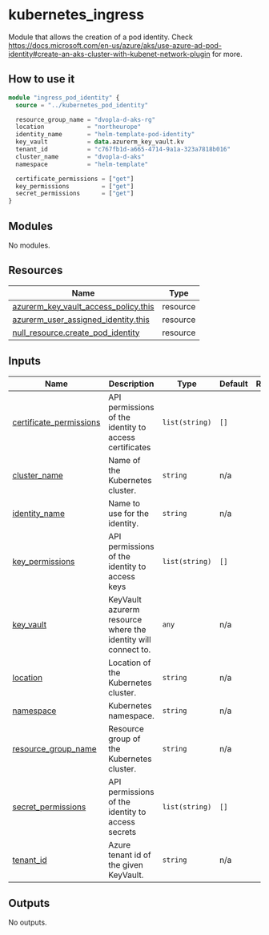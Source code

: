 # kubernetes\_ingress

Module that allows the creation of a pod identity. Check https://docs.microsoft.com/en-us/azure/aks/use-azure-ad-pod-identity#create-an-aks-cluster-with-kubenet-network-plugin for more.

## How to use it

```tf
module "ingress_pod_identity" {
  source = "../kubernetes_pod_identity"

  resource_group_name = "dvopla-d-aks-rg"
  location            = "northeurope"
  identity_name       = "helm-template-pod-identity"
  key_vault           = data.azurerm_key_vault.kv
  tenant_id           = "c767fb1d-a665-4714-9a1a-323a7818b016"
  cluster_name        = "dvopla-d-aks"
  namespace           = "helm-template"

  certificate_permissions = ["get"]
  key_permissions         = ["get"]
  secret_permissions      = ["get"]
}
```

<!-- markdownlint-disable -->
<!-- BEGINNING OF PRE-COMMIT-TERRAFORM DOCS HOOK -->
## Modules

No modules.

## Resources

| Name | Type |
|------|------|
| [azurerm_key_vault_access_policy.this](https://registry.terraform.io/providers/hashicorp/azurerm/latest/docs/resources/key_vault_access_policy) | resource |
| [azurerm_user_assigned_identity.this](https://registry.terraform.io/providers/hashicorp/azurerm/latest/docs/resources/user_assigned_identity) | resource |
| [null_resource.create_pod_identity](https://registry.terraform.io/providers/hashicorp/null/latest/docs/resources/resource) | resource |

## Inputs

| Name | Description | Type | Default | Required |
|------|-------------|------|---------|:--------:|
| <a name="input_certificate_permissions"></a> [certificate\_permissions](#input\_certificate\_permissions) | API permissions of the identity to access certificates | `list(string)` | `[]` | no |
| <a name="input_cluster_name"></a> [cluster\_name](#input\_cluster\_name) | Name of the Kubernetes cluster. | `string` | n/a | yes |
| <a name="input_identity_name"></a> [identity\_name](#input\_identity\_name) | Name to use for the identity. | `string` | n/a | yes |
| <a name="input_key_permissions"></a> [key\_permissions](#input\_key\_permissions) | API permissions of the identity to access keys | `list(string)` | `[]` | no |
| <a name="input_key_vault"></a> [key\_vault](#input\_key\_vault) | KeyVault azurerm resource where the identity will connect to. | `any` | n/a | yes |
| <a name="input_location"></a> [location](#input\_location) | Location of the Kubernetes cluster. | `string` | n/a | yes |
| <a name="input_namespace"></a> [namespace](#input\_namespace) | Kubernetes namespace. | `string` | n/a | yes |
| <a name="input_resource_group_name"></a> [resource\_group\_name](#input\_resource\_group\_name) | Resource group of the Kubernetes cluster. | `string` | n/a | yes |
| <a name="input_secret_permissions"></a> [secret\_permissions](#input\_secret\_permissions) | API permissions of the identity to access secrets | `list(string)` | `[]` | no |
| <a name="input_tenant_id"></a> [tenant\_id](#input\_tenant\_id) | Azure tenant id of the given KeyVault. | `string` | n/a | yes |

## Outputs

No outputs.
<!-- END OF PRE-COMMIT-TERRAFORM DOCS HOOK -->
